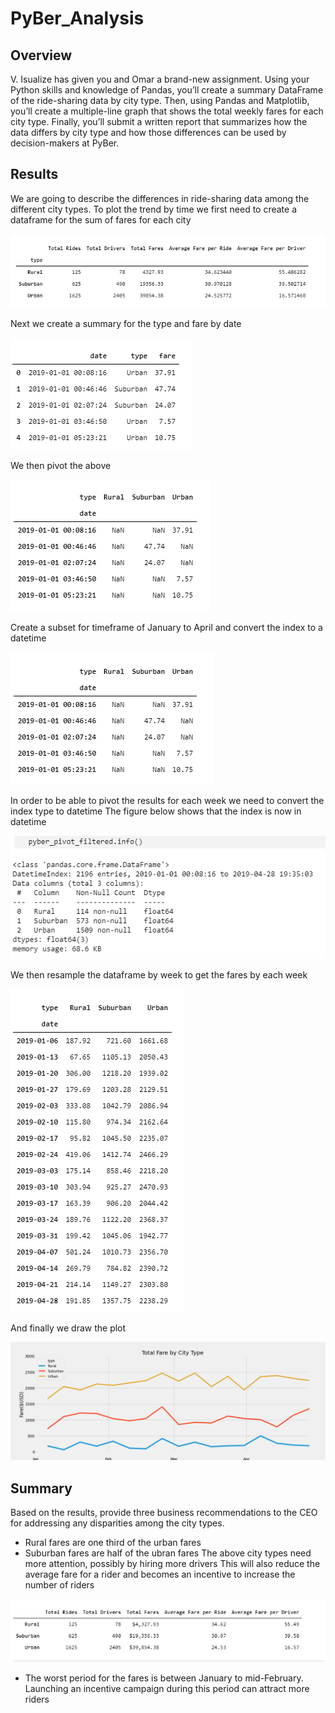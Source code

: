 # PyBer_Analysis

## Overview
V. Isualize has given you and Omar a brand-new assignment. Using your Python skills and knowledge of Pandas, you’ll create a summary DataFrame of the ride-sharing data by city type. Then, using Pandas and Matplotlib, you’ll create a multiple-line graph that shows the total weekly fares for each city type. Finally, you’ll submit a written report that summarizes how the data differs by city type and how those differences can be used by decision-makers at PyBer.

## Results
We are going to describe the differences in ride-sharing data among the different city types.
To plot the trend by time we first need to create a dataframe for the sum of fares for each city

![Fare summary by city type](analysis/PyBer_SummaryByCityType.png)

Next we create a summary for the type and fare by date

![Fare summary by date](analysis/PyBer_SummaryByDate.png)

We then pivot the above

![Pivoted table](analysis/PyBer_SummaryPivoted.png)

Create a subset for timeframe of January to April and convert the index to a datetime

![Fitered dataframe with date index](analysis/PyBer_SummaryFiltered.png)

In order to be able to pivot the results for each week we need to convert the index type to datetime
The figure below shows that the index is now in datetime

![index in datetime](analysis/PyBer_SummaryPivoted_info.png)

We then resample the dataframe by week to get the fares by each week

![weekly fares for each city type](analysis/PyBer_SummaryPivoted_weekly.png)

And finally we draw the plot

![PyBer fare summary](analysis/PyBer_fare_summary.png)

## Summary
Based on the results, provide three business recommendations to the CEO for addressing any disparities among the city types.
* Rural fares are one third of the urban fares
* Suburban fares are half of the ubran fares
The above city types need more attention, possibly by hiring more drivers
This will also reduce the average fare for a rider and becomes an incentive to increase the number of riders

![PyBer Summary](analysis/PyBer_Summary.png)

* The worst period for the fares is between January to mid-February. 
Launching an incentive campaign during this period can attract more riders

